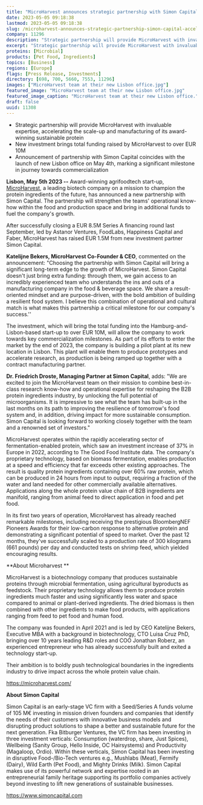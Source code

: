 ```yaml
---
title: "MicroHarvest announces strategic partnership with Simon Capital to accelerate path to commercialization"
date: 2023-05-05 09:18:38
lastmod: 2023-05-05 09:18:38
slug: /microharvest-announces-strategic-partnership-simon-capital-accelerate-path
company: 11296
description: "Strategic partnership will provide MicroHarvest with invaluable expertise, accelerating the scale-up and manufacturing of its award-winning sustainable protein"
excerpt: "Strategic partnership will provide MicroHarvest with invaluable expertise, accelerating the scale-up and manufacturing of its award-winning sustainable protein"
proteins: [Microbial]
products: [Pet Food, Ingredients]
topics: [Business]
regions: [Europe]
flags: [Press Release, Investments]
directory: [698, 700, 5660, 7553, 11296]
images: ["MicroHarvest team at their new Lisbon office.jpg"]
featured_image: "MicroHarvest team at their new Lisbon office.jpg"
featured_image_caption: "MicroHarvest team at their new Lisbon office."
draft: false
uuid: 11308
---
```

-   Strategic partnership will provide MicroHarvest with invaluable
    expertise, accelerating the scale-up and manufacturing of its
    award-winning sustainable protein
-   New investment brings total funding raised by MicroHarvest to over
    EUR 10M
-   Announcement of partnership with Simon Capital coincides with the
    launch of new Lisbon office on May 4th, marking a significant
    milestone in journey towards commercialization

**Lisbon, May 5th 2023 --** Award-winning agrifoodtech start-up,
[MicroHarvest](https://microharvest.com/), a leading biotech company on
a mission to champion the protein ingredients of the future, has
announced a new partnership with Simon Capital. The partnership will
strengthen the teams' operational know-how within the food and
production space and bring in additional funds to fuel the company's
growth. 

After successfully closing a EUR 8.5M Series A financing round last
September, led by Astanor Ventures, FoodLabs, Happiness Capital and
Faber, MicroHarvest has raised EUR 1.5M from new investment partner
Simon Capital.

**Katelijne Bekers, MicroHarvest Co-Founder & CEO**, commented on the
announcement: "Choosing the partnership with Simon Capital will bring a
significant long-term edge to the growth of MicroHarvest. Simon Capital
doesn't just bring extra funding: through them, we gain access to an
incredibly experienced team who understands the ins and outs of a
manufacturing company in the food & beverage space. We share a
result-oriented mindset and are purpose-driven, with the bold ambition
of building a resilient food system. I believe this combination of
operational and cultural match is what makes this partnership a critical
milestone for our company's success.''

The investment, which will bring the total funding into the
Hamburg-and-Lisbon-based start-up to over EUR 10M, will allow the
company to work towards key commercialization milestones. As part of its
efforts to enter the market by the end of 2023, the company is building
a pilot plant at its new location in Lisbon. This plant will enable them
to produce prototypes and accelerate research, as production is being
ramped up together with a contract manufacturing partner.

**Dr. Friedrich Droste, Managing Partner at Simon Capital**, adds: "We
are excited to join the MicroHarvest team on their mission to combine
best-in-class research know-how and operational expertise for reshaping
the B2B protein ingredients industry, by unlocking the full potential of
microorganisms. It is impressive to see what the team has built-up in
the last months on its path to improving the resilience of tomorrow's
food system and, in addition, driving impact for more sustainable
consumption. Simon Capital is looking forward to working closely
together with the team and a renowned set of investors."

MicroHarvest operates within the rapidly accelerating sector of
fermentation-enabled protein, which saw an investment increase of 37% in
Europe in 2022, according to The Good Food Institute data. The
company\'s proprietary technology, based on biomass fermentation,
enables production at a speed and efficiency that far exceeds other
existing approaches. The result is quality protein ingredients
containing over 60% raw protein, which can be produced in 24 hours from
input to output, requiring a fraction of the water and land needed for
other commercially available alternatives. Applications along the whole
protein value chain of B2B ingredients are manifold, ranging from animal
feed to direct application in food and pet food. 

In its first two years of operation, MicroHarvest has already reached
remarkable milestones, including receiving the prestigious BloombergNEF
Pioneers Awards for their low-carbon response to alternative protein and
demonstrating a significant potential of speed to market. Over the past
12 months, they've successfully scaled to a production rate of 300
kilograms (661 pounds) per day and conducted tests on shrimp feed, which
yielded encouraging results.

**About Microharvest **

MicroHarvest is a biotechnology company that produces sustainable
proteins through microbial fermentation, using agricultural byproducts
as feedstock. Their proprietary technology allows them to produce
protein ingredients much faster and using significantly less water and
space compared to animal or plant-derived ingredients. The dried biomass
is then combined with other ingredients to make food products, with
applications ranging from feed to pet food and human food.  

The company was founded in April 2021 and is led by CEO Katelijne
Bekers, Executive MBA with a background in biotechnology, CTO Luisa Cruz
PhD, bringing over 10 years leading R&D roles and COO Jonathan Roberz,
an experienced entrepreneur who has already successfully built and
exited a technology start-up. 

Their ambition is to boldly push technological boundaries in the
ingredients industry to drive impact across the whole protein value
chain. 

<https://microharvest.com/> 

**About Simon Capital**

Simon Capital is an early-stage VC firm with a Seed/Series A funds
volume of 105 M€ investing in mission driven founders and companies that
identify the needs of their customers with innovative business models
and disrupting product solutions to shape a better and sustainable
future for the next generation. Fka Bitburger Ventures, the VC firm has
been investing in three investment verticals: Consumption (waterdrop,
share, Just Spices), Wellbeing (Sanity Group, Hello Inside, OC
Hairsystems) and Productivity (Magaloop, Ordio). Within these verticals,
Simon Capital has been investing in disruptive Food-/Bio-Tech ventures
e.g., Mushlabs (Meat), Fermify (Dairy), Wild Earth (Pet Food), and
Mighty Drinks (Milk). Simon Capital makes use of its powerful network
and expertise rooted in an entrepreneurial family heritage supporting
its portfolio companies actively beyond investing to lift new
generations of sustainable businesses.

<https://www.simoncapital.com>
